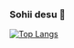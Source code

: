 ### Sohii desu 👋

[![Top Langs](https://github-readme-stats.vercel.app/api/top-langs/?username=sohiidayo&layout=compact)](https://github.com/sohiidayo/github-readme-stats)

<!--
**sohiidayo/sohiidayo** is a ✨ _special_ ✨ repository because its `README.md` (this file) appears on your GitHub profile.

Here are some ideas to get you started:

- 🔭 I’m currently working on ...
- 🌱 I’m currently learning ...
- 👯 I’m looking to collaborate on ...
- 🤔 I’m looking for help with ...
- 💬 Ask me about ...
- 📫 How to reach me: ...
- 😄 Pronouns: ...
- ⚡ Fun fact: ...
-->
